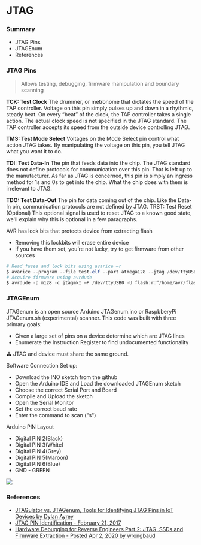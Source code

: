 # JTAG

### Summary

* JTAG Pins
* JTAGEnum
* References

### JTAG Pins

> Allows testing, debugging, firmware manipulation and boundary scanning

**TCK: Test Clock** The drummer, or metronome that dictates the speed of the TAP controller. Voltage on this pin simply pulses up and down in a rhythmic, steady beat. On every “beat” of the clock, the TAP controller takes a single action. The actual clock speed is not specified in the JTAG standard. The TAP controller accepts its speed from the outside device controlling JTAG.

**TMS: Test Mode Select** Voltages on the Mode Select pin control what action JTAG takes. By manipulating the voltage on this pin, you tell JTAG what you want it to do.

**TDI: Test Data-In** The pin that feeds data into the chip. The JTAG standard does not define protocols for communication over this pin. That is left up to the manufacturer. As far as JTAG is concerned, this pin is simply an ingress method for 1s and 0s to get into the chip. What the chip does with them is irrelevant to JTAG.

**TDO: Test Data-Out** The pin for data coming out of the chip. Like the Data-In pin, communication protocols are not defined by JTAG. TRST: Test Reset (Optional) This optional signal is used to reset JTAG to a known good state, we'll explain why this is optional in a few paragraphs.

AVR has lock bits that protects device from extracting flash

* Removing this lockbits will erase entire device
* If you have them set, you’re not lucky, try to get firmware from other sources

```powershell
# Read fuses and lock bits using avarice –r
$ avarice --program --file test.elf --part atmega128 --jtag /dev/ttyUSB0 :4444
# Acquire firmware using avrdude
$ avrdude -p m128 -c jtagmkI –P /dev/ttyUSB0 -U flash:r:”/home/avr/flash.bin":r
```

### JTAGEnum

JTAGenum is an open source Arduino JTAGenum.ino or RaspbberyPi JTAGenum.sh (experimental) scanner. This code was built with three primary goals:

* Given a large set of pins on a device determine which are JTAG lines
* Enumerate the Instruction Register to find undocumented functionality

⚠️ JTAG and device must share the same ground.

Software Connection Set up:

* Download the INO sketch from the github
* Open the Arduino IDE and Load the downloaded JTAGEnum sketch
* Choose the correct Serial Port and Board
* Compile and Upload the sketch
* Open the Serial Monitor
* Set the correct baud rate
* Enter the command to scan ("s")

Arduino PIN Layout

* Digital PIN 2(Black)
* Digital PIN 3(White)
* Digital PIN 4(Grey)
* Digital PIN 5(Maroon)
* Digital PIN 6(Blue)
* GND - GREEN

![](https://3.bp.blogspot.com/-OmjCNFWbnf0/WKx4NEjfb9I/AAAAAAAADy8/-qz5Of4iDbcT5mtonl6st1hVGrmsGUs4gCLcB/s640/FOUND.png)

### References

* [JTAGulator vs. JTAGenum, Tools for Identifying JTAG Pins in IoT Devices by Dylan Ayrey](https://www.praetorian.com/blog/jtagulator-vs-jtagenum-tools-for-identifying-jtag-pins-in-iot-devices?edition=2019)
* [JTAG PIN Identification - February 21, 2017](https://just2secure.blogspot.com/2017/02/jtag-pin-identification.html)
* [Hardware Debugging for Reverse Engineers Part 2: JTAG, SSDs and Firmware Extraction - Posted Apr 2, 2020 by wrongbaud](https://wrongbaud.github.io/posts/jtag-hdd/)
